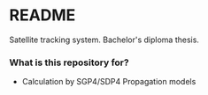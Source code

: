 # README #

Satellite tracking system. Bachelor's diploma thesis.

### What is this repository for? ###

* Calculation by SGP4/SDP4 Propagation models
